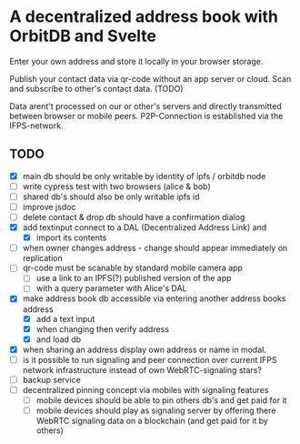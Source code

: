 # A decentralized address book with OrbitDB and Svelte

Enter your own address and store it locally in your browser storage.

Publish your contact data via qr-code without an app server or cloud.
Scan and subscribe to other's contact data. (TODO)

Data arent't processed on our or other's servers and directly transmitted between browser or mobile peers.
P2P-Connection is established via the IFPS-network.

## TODO
- [x] main db should be only writable by identity of ipfs / orbitdb node
- [ ] write cypress test with two browsers (alice & bob)
- [ ] shared db's should also be only writable ipfs id
- [ ] improve jsdoc
- [ ] delete contact & drop db should have a confirmation dialog
- [x] add textinput connect to a DAL (Decentralized Address Link) and
  - [x] import its contents
- [ ] when owner changes address - change should appear immediately on replication
- [ ] qr-code must be scanable by standard mobile camera app
  - [ ] use a link to an IPFS(?) published version of the app 
  - [ ] with a query parameter with Alice's DAL
- [x] make address book db accessible via entering another address books address
  - [x] add a text input 
  - [x] when changing then verify address 
  - [x] and load db
- [x] when sharing an address display own address or name in modal.
- [ ] is it possible to run signaling and peer connection over current IFPS network infrastructure instead of own WebRTC-signaling stars?  
- [ ] backup service 
- [ ] decentralized pinning concept via mobiles with signaling features
  - [ ] mobile devices should be able to pin others db's and get paid for it
  - [ ] mobile devices should play as signaling server by offering there WebRTC signaling data on a blockchain (and get paid for it by others)